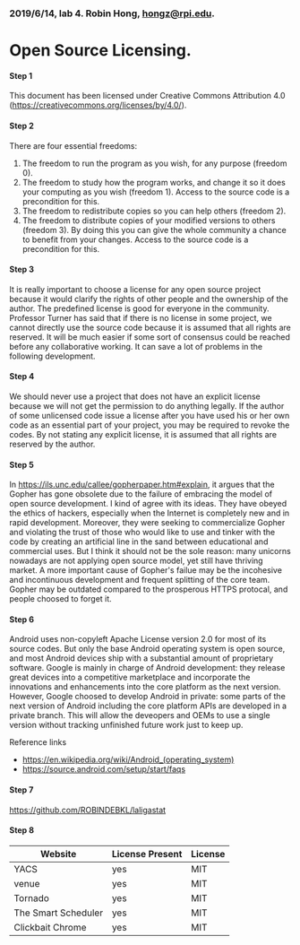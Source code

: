 ### 2019/6/14, lab 4. Robin Hong, hongz@rpi.edu.
# Open Source Licensing.


#### Step 1
This document has been licensed under Creative Commons Attribution 4.0 (https://creativecommons.org/licenses/by/4.0/).


#### Step 2
There are four essential freedoms:
1. The freedom to run the program as you wish, for any purpose (freedom 0).
2. The freedom to study how the program works, and change it so it does your computing as you wish (freedom 1). Access to the source code is a precondition for this.
3. The freedom to redistribute copies so you can help others (freedom 2).
4. The freedom to distribute copies of your modified versions to others (freedom 3). By doing this you can give the whole community a chance to benefit from your changes. Access to the source code is a precondition for this.


#### Step 3
It is really important to choose a license for any open source project because it would clarify the rights of other people and the ownership of the author. The predefined license is good for everyone in the community. Professor Turner has said that if there is no license in some project, we cannot directly use the source code because it is assumed that all rights are reserved. It will be much easier if some sort of consensus could be reached before any collaborative working. It can save a lot of problems in the following development.


#### Step 4
We should never use a project that does not have an explicit license because we will not get the permission to do anything legally. If the author of some unlicensed code issue a license after you have used his or her own code as an essential part of your project, you may be required to revoke the codes. By not stating any explicit license, it is assumed that all rights are reserved by the author.


#### Step 5
In https://ils.unc.edu/callee/gopherpaper.htm#explain, it argues that the Gopher has gone obsolete due to the failure of embracing the model of open source development. I kind of agree with its ideas. They have obeyed the ethics of hackers, especially when the Internet is completely new and in rapid development. Moreover, they were seeking to commercialize Gopher and violating the trust of those who would like to use and tinker with the code by creating an artificial line in the sand between educational and commercial uses. But I think it should not be the sole reason: many unicorns nowadays are not applying open source model, yet still have thriving market. A more important cause of Gopher's failue may be the incohesive and incontinuous development and frequent splitting of the core team. Gopher may be outdated compared to the prosperous HTTPS protocal, and people choosed to forget it.


#### Step 6
Android uses non-copyleft Apache License version 2.0 for most of its source codes. But only the base Android operating system is open source, and most Android devices ship with a substantial amount of proprietary software. Google is mainly in charge of Android development: they release great devices into a competitive marketplace and incorporate the innovations and enhancements into the core platform as the next version. However, Google choosed to develop Android in private: some parts of the next version of Android including the core platform APIs are developed in a private branch. This will allow the deveopers and OEMs to use a single version without tracking unfinished future work just to keep up.

Reference links
* https://en.wikipedia.org/wiki/Android_(operating_system)
* https://source.android.com/setup/start/faqs


#### Step 7
https://github.com/ROBINDEBKL/laligastat

#### Step 8
| Website   | License Present   | License   |
| -------   | ---------------   | -------   | 
| YACS      | yes               | MIT       |
| venue     | yes               | MIT       |
| Tornado   | yes               | MIT       |
| The Smart Scheduler   | yes   | MIT       |
| Clickbait Chrome      | yes   | MIT       |
